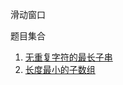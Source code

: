 滑动窗口

题目集合
1. [无重复字符的最长子串](./0003_longest_substring_without_repeating_characters.ts)
2. [长度最小的子数组](./0209_minimum_size_subarray_sum.ts)
